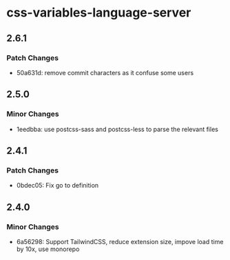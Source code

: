 # css-variables-language-server

## 2.6.1

### Patch Changes

- 50a631d: remove commit characters as it confuse some users

## 2.5.0

### Minor Changes

- 1eedbba: use postcss-sass and postcss-less to parse the relevant files

## 2.4.1

### Patch Changes

- 0bdec05: Fix go to definition

## 2.4.0

### Minor Changes

- 6a56298: Support TailwindCSS, reduce extension size, impove load time by 10x, use monorepo
